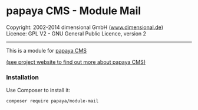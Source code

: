 # papaya CMS - Module Mail

Copyright: 2002-2014 dimensional GmbH (www.dimensional.de)<br/>
Licence: GPL V2 - GNU General Public Licence, version 2

-----------------------------------------------------------------------

This is a module for [papaya CMS](https://github.com/papayaCMS/) 

[(see project website to find out more about papaya CMS)](http://www.papaya-cms.com/)

### Installation

Use Composer to install it:

```
composer require papaya/module-mail
```
